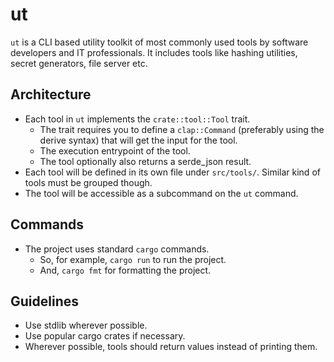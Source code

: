 # ut

`ut` is a CLI based utility toolkit of most commonly used tools by software developers and IT professionals.
It includes tools like hashing utilities, secret generators, file server etc.

## Architecture

- Each tool in `ut` implements the `crate::tool::Tool` trait.
  - The trait requires you to define a `clap::Command` (preferably using the derive syntax) that will get the input for the tool.
  - The execution entrypoint of the tool.
  - The tool optionally also returns a serde_json result.
- Each tool will be defined in its own file under `src/tools/`. Similar kind of tools must be grouped though.
- The tool will be accessible as a subcommand on the `ut` command.

## Commands

- The project uses standard `cargo` commands.
  - So, for example, `cargo run` to run the project.
  - And, `cargo fmt` for formatting the project.

## Guidelines

- Use stdlib wherever possible.
- Use popular cargo crates if necessary.
- Wherever possible, tools should return values instead of printing them.
